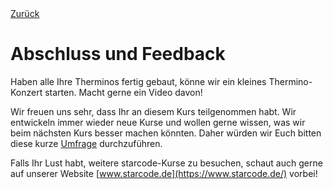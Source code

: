 <link rel="stylesheet" href="assets/css/custom.css?v=2">

<div class="nav-container">
  <a href="Theremin" class="button">Zurück</a>
</div>

# Abschluss und Feedback

Haben alle Ihre Therminos fertig gebaut, könne wir ein kleines Thermino-Konzert starten. Macht gerne ein Video davon!

Wir freuen uns sehr, dass Ihr an diesem Kurs teilgenommen habt. Wir entwickeln immer wieder neue Kurse und wollen gerne wissen, was wir beim nächsten Kurs besser machen könnten. Daher würden wir Euch bitten diese kurze [Umfrage](https://tally.so/r/mOKxr8) durchzuführen. 

Falls Ihr Lust habt, weitere starcode-Kurse zu besuchen, schaut auch gerne auf unserer Website  [www.starcode.de](https://www.starcode.de/) vorbei!
